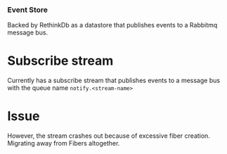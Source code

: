 ### Event Store

Backed by RethinkDb as a datastore that publishes events to a Rabbitmq message bus.

# Subscribe stream

Currently has a subscribe stream that publishes events to a message bus with the queue
name `notify.<stream-name>`

# Issue
However, the stream crashes out because of excessive fiber creation. Migrating away from Fibers altogether.



